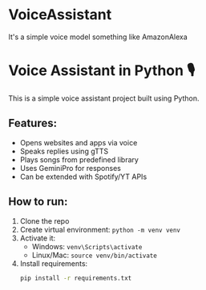 # VoiceAssistant
It's a simple voice model something like AmazonAlexa

# Voice Assistant in Python 🎙️

This is a simple voice assistant project built using Python.

## Features:
- Opens websites and apps via voice
- Speaks replies using gTTS
- Plays songs from predefined library
- Uses GeminiPro for responses
- Can be extended with Spotify/YT APIs

## How to run:
1. Clone the repo
2. Create virtual environment: `python -m venv venv`
3. Activate it:
   - Windows: `venv\Scripts\activate`
   - Linux/Mac: `source venv/bin/activate`
4. Install requirements:
   ```bash
   pip install -r requirements.txt
